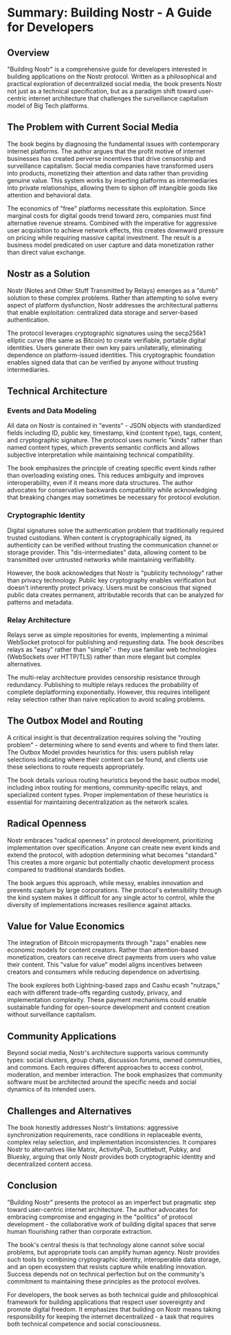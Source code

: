 # Summary: Building Nostr - A Guide for Developers

## Overview

"Building Nostr" is a comprehensive guide for developers interested in building applications on the Nostr protocol. Written as a philosophical and practical exploration of decentralized social media, the book presents Nostr not just as a technical specification, but as a paradigm shift toward user-centric internet architecture that challenges the surveillance capitalism model of Big Tech platforms.

## The Problem with Current Social Media

The book begins by diagnosing the fundamental issues with contemporary internet platforms. The author argues that the profit motive of internet businesses has created perverse incentives that drive censorship and surveillance capitalism. Social media companies have transformed users into products, monetizing their attention and data rather than providing genuine value. This system works by inserting platforms as intermediaries into private relationships, allowing them to siphon off intangible goods like attention and behavioral data.

The economics of "free" platforms necessitate this exploitation. Since marginal costs for digital goods trend toward zero, companies must find alternative revenue streams. Combined with the imperative for aggressive user acquisition to achieve network effects, this creates downward pressure on pricing while requiring massive capital investment. The result is a business model predicated on user capture and data monetization rather than direct value exchange.

## Nostr as a Solution

Nostr (Notes and Other Stuff Transmitted by Relays) emerges as a "dumb" solution to these complex problems. Rather than attempting to solve every aspect of platform dysfunction, Nostr addresses the architectural patterns that enable exploitation: centralized data storage and server-based authentication.

The protocol leverages cryptographic signatures using the secp256k1 elliptic curve (the same as Bitcoin) to create verifiable, portable digital identities. Users generate their own key pairs unilaterally, eliminating dependence on platform-issued identities. This cryptographic foundation enables signed data that can be verified by anyone without trusting intermediaries.

## Technical Architecture

### Events and Data Modeling

All data on Nostr is contained in "events" - JSON objects with standardized fields including ID, public key, timestamp, kind (content type), tags, content, and cryptographic signature. The protocol uses numeric "kinds" rather than named content types, which prevents semantic conflicts and allows subjective interpretation while maintaining technical compatibility.

The book emphasizes the principle of creating specific event kinds rather than overloading existing ones. This reduces ambiguity and improves interoperability, even if it means more data structures. The author advocates for conservative backwards compatibility while acknowledging that breaking changes may sometimes be necessary for protocol evolution.

### Cryptographic Identity

Digital signatures solve the authentication problem that traditionally required trusted custodians. When content is cryptographically signed, its authenticity can be verified without trusting the communication channel or storage provider. This "dis-intermediates" data, allowing content to be transmitted over untrusted networks while maintaining verifiability.

However, the book acknowledges that Nostr is "publicity technology" rather than privacy technology. Public key cryptography enables verification but doesn't inherently protect privacy. Users must be conscious that signed public data creates permanent, attributable records that can be analyzed for patterns and metadata.

### Relay Architecture

Relays serve as simple repositories for events, implementing a minimal WebSocket protocol for publishing and requesting data. The book describes relays as "easy" rather than "simple" - they use familiar web technologies (WebSockets over HTTP/TLS) rather than more elegant but complex alternatives.

The multi-relay architecture provides censorship resistance through redundancy. Publishing to multiple relays reduces the probability of complete deplatforming exponentially. However, this requires intelligent relay selection rather than naive replication to avoid scaling problems.

## The Outbox Model and Routing

A critical insight is that decentralization requires solving the "routing problem" - determining where to send events and where to find them later. The Outbox Model provides heuristics for this: users publish relay selections indicating where their content can be found, and clients use these selections to route requests appropriately.

The book details various routing heuristics beyond the basic outbox model, including inbox routing for mentions, community-specific relays, and specialized content types. Proper implementation of these heuristics is essential for maintaining decentralization as the network scales.

## Radical Openness

Nostr embraces "radical openness" in protocol development, prioritizing implementation over specification. Anyone can create new event kinds and extend the protocol, with adoption determining what becomes "standard." This creates a more organic but potentially chaotic development process compared to traditional standards bodies.

The book argues this approach, while messy, enables innovation and prevents capture by large corporations. The protocol's extensibility through the kind system makes it difficult for any single actor to control, while the diversity of implementations increases resilience against attacks.

## Value for Value Economics

The integration of Bitcoin micropayments through "zaps" enables new economic models for content creators. Rather than attention-based monetization, creators can receive direct payments from users who value their content. This "value for value" model aligns incentives between creators and consumers while reducing dependence on advertising.

The book explores both Lightning-based zaps and Cashu ecash "nutzaps," each with different trade-offs regarding custody, privacy, and implementation complexity. These payment mechanisms could enable sustainable funding for open-source development and content creation without surveillance capitalism.

## Community Applications

Beyond social media, Nostr's architecture supports various community types: social clusters, group chats, discussion forums, owned communities, and commons. Each requires different approaches to access control, moderation, and member interaction. The book emphasizes that community software must be architected around the specific needs and social dynamics of its intended users.

## Challenges and Alternatives

The book honestly addresses Nostr's limitations: aggressive synchronization requirements, race conditions in replaceable events, complex relay selection, and implementation inconsistencies. It compares Nostr to alternatives like Matrix, ActivityPub, Scuttlebutt, Pubky, and Bluesky, arguing that only Nostr provides both cryptographic identity and decentralized content access.

## Conclusion

"Building Nostr" presents the protocol as an imperfect but pragmatic step toward user-centric internet architecture. The author advocates for embracing compromise and engaging in the "politics" of protocol development - the collaborative work of building digital spaces that serve human flourishing rather than corporate extraction.

The book's central thesis is that technology alone cannot solve social problems, but appropriate tools can amplify human agency. Nostr provides such tools by combining cryptographic identity, interoperable data storage, and an open ecosystem that resists capture while enabling innovation. Success depends not on technical perfection but on the community's commitment to maintaining these principles as the protocol evolves.

For developers, the book serves as both technical guide and philosophical framework for building applications that respect user sovereignty and promote digital freedom. It emphasizes that building on Nostr means taking responsibility for keeping the internet decentralized - a task that requires both technical competence and social consciousness.